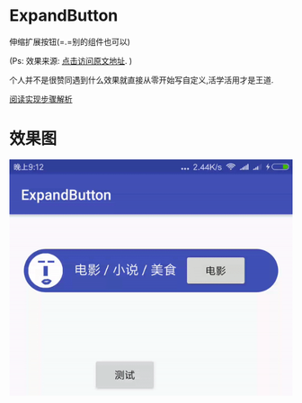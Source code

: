 # ExpandButton
伸缩扩展按钮(=.=别的组件也可以)

(Ps: 效果来源: <a href="http://mp.weixin.qq.com/s/4CAb2gSSiM4_tQItPEi1Rw" target="_blank">点击访问原文地址</a>. )

个人并不是很赞同遇到什么效果就直接从零开始写自定义,活学活用才是王道.

<a href="http://blog.csdn.net/viewstub_cn/article/details/77822822" target="_blank">阅读实现步骤解析</a>

# 效果图
![效果图](https://github.com/ViewStub/ExpandButton/blob/master/effect/effect.gif)
